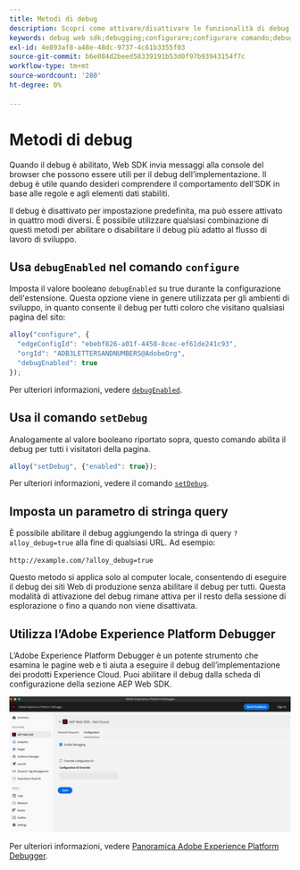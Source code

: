 ```yaml
---
title: Metodi di debug
description: Scopri come attivare/disattivare le funzionalità di debug in Web SDK.
keywords: debug web sdk;debugging;configurare;configurare comando;debug comando;edgeConfigId;setDebug;debugEnabled;debug;
exl-id: 4e893af8-a48e-48dc-9737-4c61b3355f03
source-git-commit: b6e084d2beed58339191b53d0f97b93943154f7c
workflow-type: tm+mt
source-wordcount: '280'
ht-degree: 0%

---
```


# Metodi di debug

Quando il debug è abilitato, Web SDK invia messaggi alla console del browser che possono essere utili per il debug dell’implementazione. Il debug è utile quando desideri comprendere il comportamento dell’SDK in base alle regole e agli elementi dati stabiliti.

Il debug è disattivato per impostazione predefinita, ma può essere attivato in quattro modi diversi. È possibile utilizzare qualsiasi combinazione di questi metodi per abilitare o disabilitare il debug più adatto al flusso di lavoro di sviluppo.

## Usa `debugEnabled` nel comando `configure`

Imposta il valore booleano `debugEnabled` su true durante la configurazione dell&#39;estensione. Questa opzione viene in genere utilizzata per gli ambienti di sviluppo, in quanto consente il debug per tutti coloro che visitano qualsiasi pagina del sito:

```js
alloy("configure", {
  "edgeConfigId": "ebebf826-a01f-4458-8cec-ef61de241c93",
  "orgId": "ADB3LETTERSANDNUMBERS@AdobeOrg",
  "debugEnabled": true
});
```

Per ulteriori informazioni, vedere [`debugEnabled`](../commands/configure/debugenabled.md).

## Usa il comando `setDebug`

Analogamente al valore booleano riportato sopra, questo comando abilita il debug per tutti i visitatori della pagina.

```js
alloy("setDebug", {"enabled": true});
```

Per ulteriori informazioni, vedere il comando [`setDebug`](../commands/setdebug.md).

## Imposta un parametro di stringa query

È possibile abilitare il debug aggiungendo la stringa di query `?alloy_debug=true` alla fine di qualsiasi URL. Ad esempio:

`http://example.com/?alloy_debug=true`

Questo metodo si applica solo al computer locale, consentendo di eseguire il debug dei siti Web di produzione senza abilitare il debug per tutti. Questa modalità di attivazione del debug rimane attiva per il resto della sessione di esplorazione o fino a quando non viene disattivata.

## Utilizza l’Adobe Experience Platform Debugger

L’Adobe Experience Platform Debugger è un potente strumento che esamina le pagine web e ti aiuta a eseguire il debug dell’implementazione dei prodotti Experience Cloud. Puoi abilitare il debug dalla scheda di configurazione della sezione AEP Web SDK.

![Abilita debugger](../assets/enable-debugging.png)

Per ulteriori informazioni, vedere [Panoramica Adobe Experience Platform Debugger](/help/debugger/home.md).
